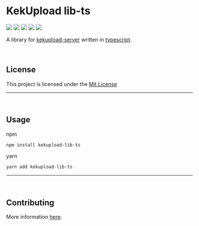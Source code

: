 # KekUpload lib-ts

![](https://tokei.rs/b1/github/KotwOSS/kekupload-lib-ts)
![](https://tokei.rs/b1/github/KotwOSS/kekupload-lib-ts?category=blanks)
![](https://tokei.rs/b1/github/KotwOSS/kekupload-lib-ts?category=code)
![](https://tokei.rs/b1/github/KotwOSS/kekupload-lib-ts?category=comments)
![](https://tokei.rs/b1/github/KotwOSS/kekupload-lib-ts?category=files)

A library for [kekupload-server](https://oss.kotw.dev/kekupload-server) written in [typescript](https://www.typescriptlang.org/).

<br>

## License

This project is licensed under the [Mit License](https://mit-license.org/)

<hr>
<br>

## Usage

npm

```sh
npm install kekupload-lib-ts
```

yarn

```sh
yarn add kekupload-lib-ts
```

<hr>
<br>

## Contributing

More information [here](https://oss.kotw.dev/kekupload-lib-ts/CONTRIBUTE).
